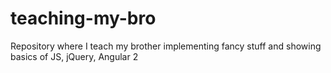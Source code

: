 # teaching-my-bro

Repository where I teach my brother implementing fancy stuff and showing basics of JS, jQuery, Angular 2
